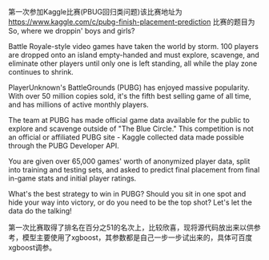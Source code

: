 第一次参加Kaggle比赛(PBUG回归类问题)该比赛地址为 https://www.kaggle.com/c/pubg-finish-placement-prediction
比赛的题目为
So, where we droppin' boys and girls?

Battle Royale-style video games have taken the world by storm. 100 players are dropped onto an island empty-handed and must explore, scavenge, and eliminate other players until only one is left standing, all while the play zone continues to shrink.

PlayerUnknown's BattleGrounds (PUBG) has enjoyed massive popularity. With over 50 million copies sold, it's the fifth best selling game of all time, and has millions of active monthly players.

The team at PUBG has made official game data available for the public to explore and scavenge outside of "The Blue Circle." This competition is not an official or affiliated PUBG site - Kaggle collected data made possible through the PUBG Developer API.

You are given over 65,000 games' worth of anonymized player data, split into training and testing sets, and asked to predict final placement from final in-game stats and initial player ratings.

What's the best strategy to win in PUBG? Should you sit in one spot and hide your way into victory, or do you need to be the top shot? Let's let the data do the talking!

第一次比赛取得了排名在百分之51的名次上，比较欣喜，现将源代码放出来以供参考，模型主要使用了xgboost，其参数都是自己一步一步试出来的，具体可百度xgboost调参。
